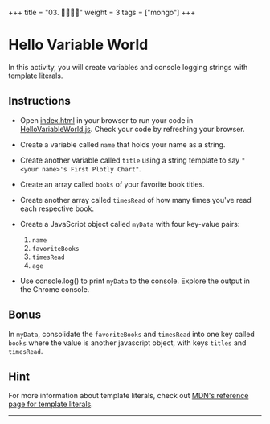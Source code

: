 +++
title = "03.  👩‍🎓👨‍🎓"
weight = 3
tags = ["mongo"] 
+++



# Hello Variable World

In this activity, you will create variables and console logging strings with template literals.

## Instructions

* Open [index.html](Unsolved/index.html) in your browser to run your code in [HelloVariableWorld.js](Unsolved/HelloVariableWorld.js). Check your code by refreshing your browser.

* Create a variable called `name` that holds your name as a string.

* Create another variable called `title` using a string template to say `"<your name>'s First Plotly Chart"`.

* Create an array called `books` of your favorite book titles.

* Create another array called `timesRead` of how many times you've read each respective book.

* Create a JavaScript object called `myData` with four key-value pairs:

  1. `name`
  2. `favoriteBooks`
  3. `timesRead`
  4. `age`


* Use console.log() to print `myData` to the console. Explore the output in the Chrome console.

## Bonus

In `myData`, consolidate the `favoriteBooks` and `timesRead` into one key called `books` where the value is another javascript object, with keys `titles` and `timesRead`.

## Hint

For more information about template literals, check out [MDN's reference page for template literals](https://developer.mozilla.org/en/docs/Web/JavaScript/Reference/Template_literals).

---



